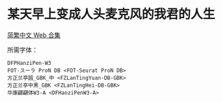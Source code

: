 # 某天早上变成人头麦克风的我君的人生

[简繁中文 Web 合集](https://github.com/Nekomoekissaten-SUB/Nekomoekissaten-Storage/releases/download/subtitles_pkg/Orekun_Web_zho.7z)

所需字体：
```
DFPHanziPen-W3
FOT-スーラ ProN DB <FOT-Seurat ProN DB>
方正兰亭圆_GBK_中 <FZLanTingYuan-DB-GBK>
方正兰亭中黑_GBK <FZLanTingHei-DB-GBK>
华康翩翩体W3-A <DFHanziPenW3-A>
```